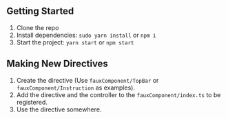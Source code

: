 ## Getting Started

1. Clone the repo
2. Install dependencies: `sudo yarn install` or `npm i`
3. Start the project: `yarn start` or `npm start`

## Making New Directives

1. Create the directive (Use `fauxComponent/TopBar` or `fauxComponent/Instruction` as examples).
2. Add the directive and the controller to the `fauxComponent/index.ts` to be registered.
3. Use the directive somewhere.
